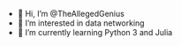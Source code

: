 - 👋 Hi, I’m @TheAllegedGenius
- 👀 I’m interested in data networking
- 🌱 I’m currently learning Python 3 and Julia

<!---
TheAllegedGenius/TheAllegedGenius is a ✨ special ✨ repository because its `README.md` (this file) appears on your GitHub profile.
You can click the Preview link to take a look at your changes.
--->
